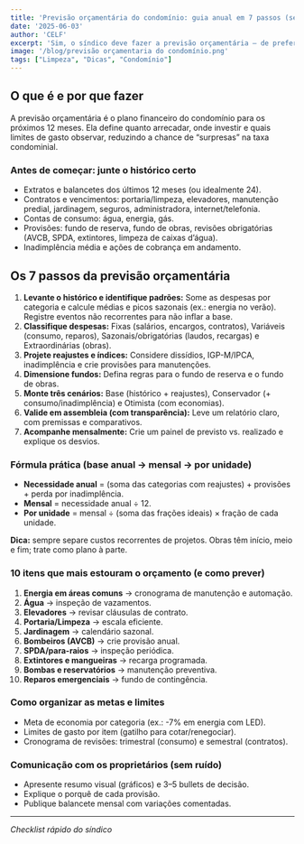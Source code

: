 ```yaml
---
title: 'Previsão orçamentária do condomínio: guia anual em 7 passos (sem surpresas na taxa)'
date: '2025-06-03'
author: 'CELF'
excerpt: 'Sim, o síndico deve fazer a previsão orçamentária — de preferência, uma vez por ano. Com base no histórico financeiro, metas de gasto e provisões para manutenção, é possível evitar taxas emergenciais e garantir caixa saudável.'
image: '/blog/previsão orçamentaria do condomínio.png'
tags: ["Limpeza", "Dicas", "Condomínio"]
---
```


## O que é e por que fazer

A previsão orçamentária é o plano financeiro do condomínio para os próximos 12 meses. Ela define quanto arrecadar, onde investir e quais limites de gasto observar, reduzindo a chance de “surpresas” na taxa condominial.

### Antes de começar: junte o histórico certo

- Extratos e balancetes dos últimos 12 meses (ou idealmente 24).
- Contratos e vencimentos: portaria/limpeza, elevadores, manutenção predial, jardinagem, seguros, administradora, internet/telefonia.
- Contas de consumo: água, energia, gás.
- Provisões: fundo de reserva, fundo de obras, revisões obrigatórias (AVCB, SPDA, extintores, limpeza de caixas d’água).
- Inadimplência média e ações de cobrança em andamento.

## Os 7 passos da previsão orçamentária

1.  **Levante o histórico e identifique padrões:** Some as despesas por categoria e calcule médias e picos sazonais (ex.: energia no verão). Registre eventos não recorrentes para não inflar a base.
2.  **Classifique despesas:** Fixas (salários, encargos, contratos), Variáveis (consumo, reparos), Sazonais/obrigatórias (laudos, recargas) e Extraordinárias (obras).
3.  **Projete reajustes e índices:** Considere dissídios, IGP-M/IPCA, inadimplência e crie provisões para manutenções.
4.  **Dimensione fundos:** Defina regras para o fundo de reserva e o fundo de obras.
5.  **Monte três cenários:** Base (histórico + reajustes), Conservador (+ consumo/inadimplência) e Otimista (com economias).
6.  **Valide em assembleia (com transparência):** Leve um relatório claro, com premissas e comparativos.
7.  **Acompanhe mensalmente:** Crie um painel de previsto vs. realizado e explique os desvios.

### Fórmula prática (base anual → mensal → por unidade)

- **Necessidade anual** = (soma das categorias com reajustes) + provisões + perda por inadimplência.
- **Mensal** = necessidade anual ÷ 12.
- **Por unidade** = mensal ÷ (soma das frações ideais) × fração de cada unidade.

**Dica:** sempre separe custos recorrentes de projetos. Obras têm início, meio e fim; trate como plano à parte.

### 10 itens que mais estouram o orçamento (e como prever)

1.  **Energia em áreas comuns** → cronograma de manutenção e automação.
2.  **Água** → inspeção de vazamentos.
3.  **Elevadores** → revisar cláusulas de contrato.
4.  **Portaria/Limpeza** → escala eficiente.
5.  **Jardinagem** → calendário sazonal.
6.  **Bombeiros (AVCB)** → crie provisão anual.
7.  **SPDA/para-raios** → inspeção periódica.
8.  **Extintores e mangueiras** → recarga programada.
9.  **Bombas e reservatórios** → manutenção preventiva.
10. **Reparos emergenciais** → fundo de contingência.

### Como organizar as metas e limites

- Meta de economia por categoria (ex.: -7% em energia com LED).
- Limites de gasto por item (gatilho para cotar/renegociar).
- Cronograma de revisões: trimestral (consumo) e semestral (contratos).

### Comunicação com os proprietários (sem ruído)

- Apresente resumo visual (gráficos) e 3–5 bullets de decisão.
- Explique o porquê de cada provisão.
- Publique balancete mensal com variações comentadas.

---

*Checklist rápido do síndico*
